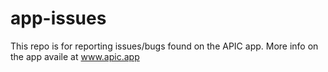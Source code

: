 # app-issues
This repo is for reporting issues/bugs found on the APIC app.
More info on the app availe at www.apic.app

